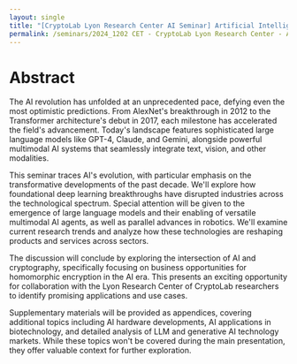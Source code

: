 ```yaml
---
layout: single
title: "[CryptoLab Lyon Research Center AI Seminar] Artificial Intelligence - Technology, Research, and Products"
permalink: /seminars/2024_1202 CET - CryptoLab Lyon Research Center - AI Seminar/abstract
---
```


<head>
	<link rel="stylesheet" href="/resource/styles.css">
</head>

<h1 id="abstract">
	Abstract
</h1>

The AI revolution has unfolded at an unprecedented pace, defying even the most optimistic predictions. From AlexNet's breakthrough in 2012 to the Transformer architecture's debut in 2017, each milestone has accelerated the field's advancement. Today's landscape features sophisticated large language models like GPT-4, Claude, and Gemini, alongside powerful multimodal AI systems that seamlessly integrate text, vision, and other modalities.

This seminar traces AI's evolution, with particular emphasis on the transformative developments of the past decade. We'll explore how foundational deep learning breakthroughs have disrupted industries across the technological spectrum. Special attention will be given to the emergence of large language models and their enabling of versatile multimodal AI agents, as well as parallel advances in robotics. We'll examine current research trends and analyze how these technologies are reshaping products and services across sectors.

The discussion will conclude by exploring the intersection of AI and cryptography, specifically focusing on business opportunities for homomorphic encryption in the AI era. This presents an exciting opportunity for collaboration with the Lyon Research Center of CryptoLab researchers to identify promising applications and use cases.

Supplementary materials will be provided as appendices, covering additional topics including AI hardware developments, AI applications in biotechnology, and detailed analysis of LLM and generative AI technology markets. While these topics won't be covered during the main presentation, they offer valuable context for further exploration.

